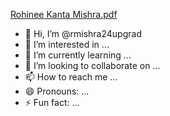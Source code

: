 [Rohinee Kanta Mishra.pdf](https://github.com/user-attachments/files/16691493/Rohinee.Kanta.Mishra.pdf)
- 👋 Hi, I’m @rmishra24upgrad
- 👀 I’m interested in ...
- 🌱 I’m currently learning ...
- 💞️ I’m looking to collaborate on ...
- 📫 How to reach me ...
- 😄 Pronouns: ...
- ⚡ Fun fact: ...

<!---
rmishra24upgrad/rmishra24upgrad is a ✨ special ✨ repository because its `README.md` (this file) appears on your GitHub profile.
You can click the Preview link to take a look at your changes.
--->
